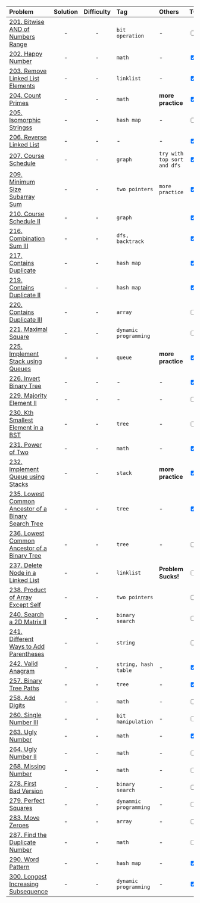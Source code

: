 | Problem | Solution | Difficulty | Tag | Others | TODO |
| :-------- | :-----: |     :----:     |      :----     |     :----    |   :----   |
| [201. Bitwise AND of Numbers Range](https://leetcode.com/problems/bitwise-and-of-numbers-range/)  | - | - | ```bit operation``` | - | <input type="checkbox"> |
| [202. Happy Number](https://leetcode.com/problems/happy-number/)  | - | - | ```math``` | - | <input type="checkbox" checked="checked"> |
| [203. Remove Linked List Elements](https://leetcode.com/problems/remove-linked-list-elements/)  | - | - | ```linklist``` | - | <input type="checkbox" checked="checked"> |
| [204. Count Primes](https://leetcode.com/problems/count-primes/)  | - | - | ```math``` | **more practice** | <input type="checkbox" checked="checked"> |
| [205. Isomorphic Stringss](https://leetcode.com/problems/isomorphic-strings/)  | - | - | ```hash map``` | - | <input type="checkbox"> |
| [206. Reverse Linked List](https://leetcode.com/problems/reverse-linked-list/) | - | - | - | - | <input type="checkbox" checked="checked"> |
| [207. Course Schedule](https://leetcode.com/problems/course-schedule/) | - | - | ```graph``` | ```try with top sort and dfs``` | <input type="checkbox" checked="checked"> |
| [209. Minimum Size Subarray Sum](https://leetcode.com/problems/minimum-size-subarray-sum/) | - | - | ```two pointers``` | ```more practice``` | <input type="checkbox" checked="checked"> |
| [210. Course Schedule II](https://leetcode.com/problems/course-schedule-ii/) | - | - | ```graph``` | | <input type="checkbox" checked="checked"> |
| [216. Combination Sum III](https://leetcode.com/problems/combination-sum-iii/) | - | - | ```dfs, backtrack``` |  | <input type="checkbox" checked="checked"> |
| [217. Contains Duplicate](https://leetcode.com/problems/contains-duplicate/) | - | - | ```hash map``` |  | <input type="checkbox" checked="checked"> |
| [219. Contains Duplicate II](https://leetcode.com/problems/contains-duplicate-ii/) | - | - | ```hash map``` |  | <input type="checkbox" checked="checked"> |
| [220. Contains Duplicate III](https://leetcode.com/problems/contains-duplicate-iii/) | - | - | ```array``` |  | <input type="checkbox"> |
| [221. Maximal Square](https://leetcode.com/problems/maximal-square/) | - | - | ```dynamic programming``` |  | <input type="checkbox"> |
| [225. Implement Stack using Queues](https://leetcode.com/problems/implement-stack-using-queues/) | - | - | ```queue``` | **more practice** | <input type="checkbox" checked="checked"> |
| [226. Invert Binary Tree](https://leetcode.com/problems/invert-binary-tree/) | - | - | - | - | <input type="checkbox" checked="checked"> |
| [229. Majority Element II](https://leetcode.com/problems/majority-element-ii/) | - | - | - | - | <input type="checkbox"> |
| [230. Kth Smallest Element in a BST](https://leetcode.com/problems/kth-smallest-element-in-a-bst/) | - | - | ```tree``` | - | <input type="checkbox"> |
| [231. Power of Two](https://leetcode.com/problems/power-of-two/) | - | - | ```math``` | - | <input type="checkbox" checked="checked"> |
| [232. Implement Queue using Stacks](https://leetcode.com/problems/implement-queue-using-stacks/) | - | - | ```stack``` | **more practice** | <input type="checkbox" checked="checked"> |
| [235. Lowest Common Ancestor of a Binary Search Tree](https://leetcode.com/problems/lowest-common-ancestor-of-a-binary-search-tree/) | - | - | ```tree``` | - | <input type="checkbox" checked="checked"> |
| [236. Lowest Common Ancestor of a Binary Tree](https://leetcode.com/problems/lowest-common-ancestor-of-a-binary-tree/) | - | - | ```tree``` | - | <input type="checkbox"> |
| [237. Delete Node in a Linked List](https://leetcode.com/problems/delete-node-in-a-linked-list/)   | - | - | ```linklist``` | **Problem Sucks!** | <input type="checkbox"> |
| [238. Product of Array Except Self](https://leetcode.com/problems/product-of-array-except-self/)   | - | - | ```two pointers``` |  | <input type="checkbox"> |
| [240. Search a 2D Matrix II](https://leetcode.com/problems/search-a-2d-matrix-ii/)   | - | - | ```binary search``` |  | <input type="checkbox"> |
| [241. Different Ways to Add Parentheses](https://leetcode.com/problems/different-ways-to-add-parentheses/)   | - | - | ```string``` |  | <input type="checkbox"> |
| [242. Valid Anagram](https://leetcode.com/problems/valid-anagram/)     | - | - | ```string, hash table``` | - | <input type="checkbox" checked="checked"> |
| [257. Binary Tree Paths](https://leetcode.com/problems/binary-tree-paths/)     | - | - | ```tree``` | - | <input type="checkbox" checked="checked"> |
| [258. Add Digits](https://leetcode.com/problems/add-digits/)     | - | - | ```math``` | - | <input type="checkbox"> |
| [260. Single Number III](https://leetcode.com/problems/single-number-iii/)     | - | - | ```bit manipulation``` | - | <input type="checkbox"> |
| [263. Ugly Number](https://leetcode.com/problems/ugly-number/)     | - | - | ```math``` | - | <input type="checkbox" checked="checked"> |
| [264. Ugly Number II](https://leetcode.com/problems/ugly-number-ii/)     | - | - | ```math``` | - | <input type="checkbox"> |
| [268. Missing Number](https://leetcode.com/problems/missing-number/)     | - | - | ```math``` | - | <input type="checkbox" chekced="checked"> |
| [278. First Bad Version](https://leetcode.com/problems/first-bad-version/)     | - | - | ```binary search``` | - | <input type="checkbox" chekced="checked"> |
| [279. Perfect Squares](https://leetcode.com/problems/perfect-squares/)     | - | - | ```dynammic programming``` | - | <input type="checkbox"> |
| [283. Move Zeroes](https://leetcode.com/problems/move-zeroes/)     | - | - | ```array``` | - | <input type="checkbox"> |
| [287. Find the Duplicate Number](https://leetcode.com/problems/find-the-duplicate-number/)     | - | - | ```math``` | - | <input type="checkbox"> |
| [290. Word Pattern](https://leetcode.com/problems/word-pattern/)     | - | - | ```hash map``` | - | <input type="checkbox" checked="checked"> |
| [300. Longest Increasing Subsequence](https://leetcode.com/problems/longest-increasing-subsequence/)     | - | - | ```dynamic programming``` | - | <input type="checkbox" checked="checked"> |